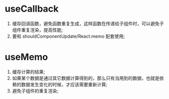 # useCallback

1. 缓存回调函数，避免函数重复生成，这样函数在传递给子组件时，可以避免子组件重复渲染，提高性能;
2. 要和 shouldComponentUpdate/React.memo 配套使用;

# useMemo
1. 缓存计算的结果;
2. 如果某个数据是通过其它数据计算得到的，那么只有当⽤到的数据，也就是依赖的数据发⽣变化的时候，才应该需要重新计算;
3. 避免⼦组件的重复渲染;